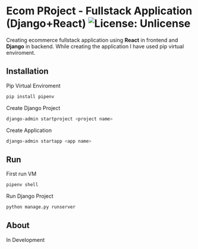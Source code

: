 # Ecom PRoject - Fullstack Application (Django+React)  <img src="https://img.shields.io/badge/license-Unlicense-blue.svg" alt="License: Unlicense">

Creating ecommerce fullstack application using **React** in frontend and **Django** in backend. While creating the application I have used pip virtual enviroment. 

## Installation
Pip Virtual Enviroment
```bash
pip install pipenv
```
Create Django Project
```bash
django-admin startproject <project name>
```
Create Application
```bash
django-admin startapp <app name>
```
## Run
First run VM
```bash
pipenv shell
```
Run Django Project
```bash
python manage.py runserver
```

## About

In Development

